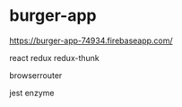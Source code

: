 # burger-app

https://burger-app-74934.firebaseapp.com/

react
redux
redux-thunk

browserrouter

jest enzyme
